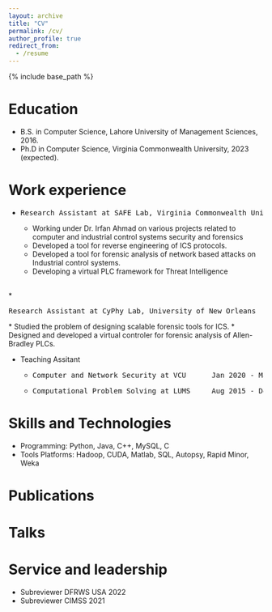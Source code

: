 ```yaml
---
layout: archive
title: "CV"
permalink: /cv/
author_profile: true
redirect_from:
  - /resume
---
```


{% include base_path %}

Education
======
* B.S. in Computer Science, Lahore University of Management Sciences, 2016.
* Ph.D in Computer Science, Virginia Commonwealth University, 2023 (expected).

Work experience
======
* <pre>Research Assistant at SAFE Lab, Virginia Commonwealth University      Aug 2018 - Present </pre>
  * Working under Dr. Irfan Ahmad on various projects related to computer and industrial control systems security
and forensics
  * Developed a tool for reverse engineering of ICS protocols.
  * Developed a tool for forensic analysis of network based attacks on Industrial control systems.
  * Developing a virtual PLC framework for Threat Intelligence

<br /> 
* <pre>Research Assistant at CyPhy Lab, University of New Orleans            Aug 2017 - Jul2018  </pre>
  * Studied the problem of designing scalable forensic tools for ICS.
  * Designed and developed a virtual controler for forensic analysis of Allen-Bradley PLCs.

* Teaching Assitant
  * <pre>Computer and Network Security at VCU      Jan 2020 - May 2020 </pre>
  * <pre>Computational Problem Solving at LUMS     Aug 2015 - Dec 2015 </pre>


Skills and Technologies
======
* Programming: Python, Java, C++, MySQL, C
* Tools Platforms: Hadoop, CUDA, Matlab, SQL, Autopsy, Rapid Minor, Weka


Publications
======

  
Talks
======
 
  

  
Service and leadership
======
* Subreviewer DFRWS USA 2022	
* Subreviewer CIMSS 2021	


